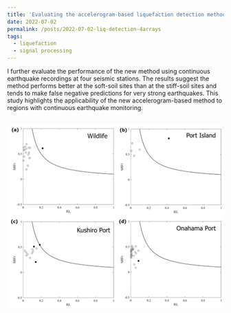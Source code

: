 ```yaml
---
title: 'Evaluating the accelerogram-based liquefaction detection method using continuous earthquake recordings'
date: 2022-07-02
permalink: /posts/2022-07-02-liq-detection-4arrays
tags:
  - liquefaction
  - signal processing
---
```


I further evaluate the performance of the new method using continuous earthquake recordings at four seismic stations. The results suggest the method performs better at the soft-soil sites than at the stiff-soil sites and tends to make false negative predictions for very strong earthquakes. This study highlights the applicability of the new accelerogram-based method to regions with continuous earthquake monitoring.

<br/><img src='/images/liq-detection-4arrays.png'>
